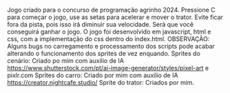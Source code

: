  Jogo criado para o concurso de programação agrinho 2024. Pressione C para começar o jogo, use as setas para acelerar e mover o trator. Evite ficar fora da pista, pois isso irá diminuir sua velocidade. Será que você conseguirá ganhar o jogo.
O jogo foi desenvolvido em javascript, html e css, com a implementação do css dentro do index.html.
OBSERVAÇÃO: Alguns bugs no carregamento e processamento dos scripts pode acabar alterando o funcionamento dos sprites de vez enquando.
Sprites do cenário: Criado po mim com auxilio de IA https://www.shutterstock.com/pt/ai-image-generator/styles/pixel-art e pixlr.com
Sprites do carro: Criado por mim com auxilio de IA https://creator.nightcafe.studio/ 
Sprite do trator: Criados por mim.

